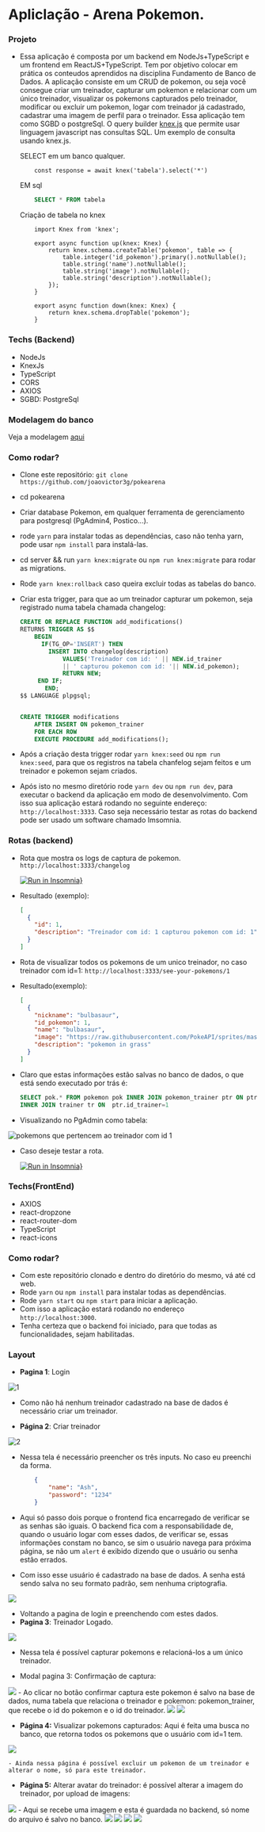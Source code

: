 # Apliclação - Arena Pokemon.

### Projeto
- Essa aplicação é composta por um backend em NodeJs+TypeScript e um frontend em ReactJS+TypeScript. Tem por objetivo colocar em prática os conteudos aprendidos na disciplina Fundamento de Banco de Dados.
A aplicação consiste em um CRUD de pokemon, ou seja você consegue criar um treinador, capturar um pokemon e relacionar com um único treinador, visualizar os pokemons capturados pelo treinador, modificar ou excluir um pokemon, logar com treinador já cadastrado, cadastrar uma imagem de perfil para o treinador. Essa aplicação tem como SGBD o postgreSql. O query builder [knex.js](http://knexjs.org/#Installation) que permite usar linguagem javascript nas consultas SQL. Um exemplo de consulta usando knex.js.

    SELECT em um banco qualquer.
    ```JS
        const response = await knex('tabela').select('*')
    ```

    EM sql 
    ```SQL
        SELECT * FROM tabela
    ```
    Criação de tabela no knex
    ```JS
        import Knex from 'knex';

        export async function up(knex: Knex) {
            return knex.schema.createTable('pokemon', table => {
                table.integer('id_pokemon').primary().notNullable();
                table.string('name').notNullable();
                table.string('image').notNullable();
                table.string('description').notNullable();
            });
        }

        export async function down(knex: Knex) {
            return knex.schema.dropTable('pokemon');
        }
    ```

### Techs (Backend)
- NodeJs
- KnexJs
- TypeScript
- CORS
- AXIOS
- SGBD: PostgreSql

### Modelagem do banco
Veja a modelagem [aqui](https://raw.githubusercontent.com/joaovictor3g/game-pokearena/master/assets/modelagem.svg)

### Como rodar?
- Clone este repositório: `git clone https://github.com/joaovictor3g/pokearena`
- cd pokearena
- Criar database Pokemon, em qualquer ferramenta de gerenciamento para postgresql (PgAdmin4, Postico...).
- rode `yarn` para instalar todas as dependências, caso não tenha yarn, pode usar `npm install` para instalá-las.
- cd server && run `yarn knex:migrate` ou `npm run knex:migrate` para rodar as migrations.
- Rode `yarn knex:rollback` caso queira excluir todas as tabelas do banco.
- Criar esta trigger, para que ao um treinador capturar um pokemon, seja registrado numa tabela chamada changelog:
    ```SQL
    CREATE OR REPLACE FUNCTION add_modifications()
    RETURNS TRIGGER AS $$ 
    	BEGIN 
    	  IF(TG_OP='INSERT') THEN
    	    INSERT INTO changelog(description) 
                VALUES('Treinador com id: ' || NEW.id_trainer 
                || ' capturou pokemon com id: '|| NEW.id_pokemon);
                RETURN NEW;
    	 END IF;
           END; 
    $$ LANGUAGE plpgsql;


    CREATE TRIGGER modifications
    	AFTER INSERT ON pokemon_trainer
    	FOR EACH ROW
    	EXECUTE PROCEDURE add_modifications();
    ```

- Após a criação desta trigger rodar `yarn knex:seed` ou `npm run knex:seed`, para que os registros na tabela chanfelog sejam feitos e um treinador e pokemon sejam criados.


- Após isto no mesmo diretório rode `yarn dev` ou `npm run dev`, para executar o backend da aplicação em modo de desenvolvimento. Com isso sua aplicação estará rodando no seguinte endereço: `http://localhost:3333`. Caso seja necessário testar as rotas do backend pode ser usado um software chamado Imsomnia.

### Rotas (backend)

- Rota que mostra os logs de captura de pokemon. `http://localhost:3333/changelog`


    [![Run in Insomnia}](https://insomnia.rest/images/run.svg)](https://insomnia.rest/run/?label=See%20Changelog&uri=http%3A%2F%2Flocalhost%3A3333%2Fchangelog)

- Resultado (exemplo):
    ```JSON
    [
      {
        "id": 1,
        "description": "Treinador com id: 1 capturou pokemon com id: 1"
      }
    ]
    ```

- Rota de visualizar todos os pokemons de um unico treinador, no caso treinador com id=1: `http://localhost:3333/see-your-pokemons/1`

- Resultado(exemplo):
    ```JSON
    [
      {
        "nickname": "bulbasaur",
        "id_pokemon": 1,
        "name": "bulbasaur",
        "image": "https://raw.githubusercontent.com/PokeAPI/sprites/master/sprites/pokemon/1.png",
        "description": "pokemon in grass"
      }
    ]
    ```
- Claro que estas informações estão salvas no banco de dados, o que está sendo executado por trás é:
    ```SQL
    SELECT pok.* FROM pokemon pok INNER JOIN pokemon_trainer ptr ON ptr.id_pokemon=pok.id_pokemon 
    INNER JOIN trainer tr ON  ptr.id_trainer=1
    ```

- Visualizando no PgAdmin como tabela:

<img src="assets/pokemons-1.png" alt="pokemons que pertencem ao treinador com id 1">    

- Caso deseje testar a rota.

    [![Run in Insomnia}](https://insomnia.rest/images/run.svg)](https://insomnia.rest/run/?label=Get%20All%20Pokemons%20From%20a%20Trainer&uri=http%3A%2F%2Flocalhost%3A3333%2Fsee-your-pokemons%2F1)

### Techs(FrontEnd)
- AXIOS
- react-dropzone
- react-router-dom
- TypeScript
- react-icons

### Como rodar?
- Com este repositório clonado e dentro do diretório do mesmo, vá até cd web.
- Rode `yarn` ou `npm install` para instalar todas as dependências. 
- Rode `yarn start` ou `npm start` para iniciar a aplicação.
- Com isso a aplicação estará rodando no endereço `http://localhost:3000`.
- Tenha certeza que o backend foi iniciado, para que todas as funcionalidades, sejam habilitadas.

### Layout

- __Pagina 1__: Login
<img src="assets/1.png" alt="1">

- Como não há nenhum treinador cadastrado na base de dados é necessário criar um treinador.

- __Página 2__: Criar treinador
<img src="assets/2.png" alt="2">

- Nessa tela é necessário preencher os três inputs. No caso eu preenchi da forma.
    
    ```JSON
        {
            "name": "Ash",
            "password": "1234"
        }
    ```
- Aqui só passo dois porque o frontend fica encarregado de verificar se as senhas são iguais. O backend fica com a responsabilidade de, quando o usuário logar com esses dados, de verificar se, essas informações constam no banco, se sim o usuário navega para próxima página, se não um `alert` é exibido dizendo que o usuário ou senha estão errados.  
 
- Com isso esse usuário é cadastrado na base de dados. A senha está sendo salva no seu formato padrão, sem nenhuma criptografia.

<img src="assets/tabelaTrainer.png">

- Voltando a pagina de login e preenchendo com estes dados.
- __Pagina 3__: Treinador Logado.

<img src="assets/4.png">

- Nessa tela é possível capturar pokemons e relacioná-los a um único treinador.

- Modal pagina 3: Confirmação de captura:

<img src="assets/10.png">
- Ao clicar no botão confirmar captura este pokemon é salvo na base de dados, numa tabela que relaciona o treinador e pokemon: pokemon_trainer, que recebe o id do pokemon e o id do treinador.

<img src="assets/11.png">

<img src="assets/12.png">

- __Página 4:__ Visualizar pokemons capturados: Aqui é feita uma busca no banco, que retorna todos os pokemons que o usuário com id=1 tem.

<img src="assets/13.png">

    - Ainda nessa página é possível excluir um pokemon de um treinador e alterar o nome, só para este treinador.


- __Página 5:__ Alterar avatar do treinador: é possível alterar a imagem do treinador, por upload de imagens:
<img src="assets/5.png">
    - Aqui se recebe uma imagem e esta é guardada no backend, só nome do arquivo é salvo no banco.
    <img src="assets/6.png">
    <img src="assets/7.png">
    <img src="assets/8.png">
    <img src="assets/9.png">
